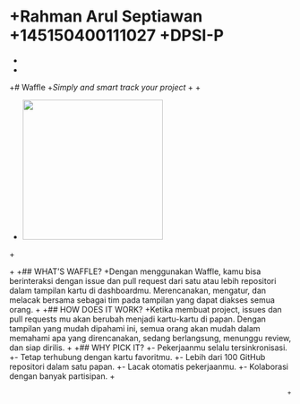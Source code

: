  +Rahman Arul Septiawan
 +145150400111027
 +DPSI-P
 ========
 +
 +
+# Waffle
 +*Simply and smart track your project*
 +
 +<p align="center">
 +  <img src="https://waffle.io/resources/images/waffle-yellow-on-blue.png" width="250">
 +</p>
 +
 +## WHAT’S WAFFLE?
 +Dengan menggunakan Waffle, kamu bisa berinteraksi dengan issue dan pull request dari satu atau lebih repositori dalam tampilan kartu di dashboardmu. Merencanakan, mengatur, dan melacak bersama sebagai tim pada tampilan yang dapat diakses semua orang.
 +
 +## HOW DOES IT WORK?
 +Ketika membuat project, issues dan pull requests mu akan berubah menjadi kartu-kartu di papan. Dengan tampilan yang mudah dipahami ini, semua orang akan mudah dalam memahami apa yang direncanakan, sedang berlangsung, menunggu review, dan siap dirilis.
 +
 +## WHY PICK IT?
 +- Pekerjaanmu selalu tersinkronisasi.
 +- Tetap terhubung dengan kartu favoritmu.
 +- Lebih dari 100 GitHub repositori dalam satu papan.
 +- Lacak otomatis pekerjaanmu.
 +- Kolaborasi dengan banyak partisipan.
 +<p align="right"><sub>
 +</sub></p> 
